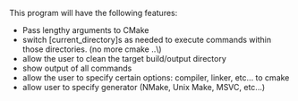 This program will have the following features:  
- Pass lengthy arguments to CMake  
- switch \[current_directory\]s as needed to execute commands within those directories. (no more cmake ..\\)
- allow the user to clean the target build/output directory
- show output of all commands
- allow the user to specify certain options: compiler, linker, etc... to cmake
- allow user to specify generator (NMake, Unix Make, MSVC, etc...)